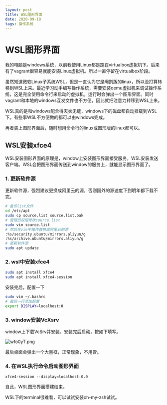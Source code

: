 ```yaml
---
layout: post
title: WSL图形界面
date: 2020-09-18
tags: 操作系统
---
```


# WSL图形界面

我的电脑是windows系统，以前我使用Linux都是跑在virtualbox虚拟机下。后来有了vagrant很容易就能安装Linux虚拟机。所以一直停留在virtualbox阶段。

虽然知道微软Linux子系统WSL，但是一直认为它是阉割版的linux，所以没打算转移到WSL上来。最近学习动手编写操作系统，需要安装qemu虚拟机来调试操作系统，这是完全使用命令行来启动的虚拟机，运行时会弹出一个图形界面。同时vagrant和本地的windows互发文件也不方便，因此就把注意力转移到WSL上来。

WSL真的是和windows配合得天衣无缝，windows下的磁盘都自动挂载到WSL下。有些事WSL不方便做的都可以由windows完成。

再者装上图形界面后，随时想用命令行的linux或图形版的linux都可以。

## WSL安装xfce4

WSL安装图形界面的原理是，window上安装图形界面接受服务，WSL安装发送客户端。WSL会把图形界面传送到window的服务上，就能显示图形界面了。

### 1. 更新软件源

更新软件源，强烈建议更换成阿里云的源，否则国外的源速度下到明年都下载不完。

```bash
# 备份list文件
cd /etc/apt
sudo cp source.list source.list.bak
# 管理员权限修改source.list
sudo vim source.list
# 然后在vim中操作替换成阿里云的源
:%s/security.ubuntu/mirrors.aliyun/g
:%s/archive.ubuntu/mirrors.aliyun/g
# 更新软件源
sudo apt update
```

### 2. wsl中安装xfce4

```bash
sudo apt install xfce4
sudo apt install xfce4-session
```

安装完后，配置一下
```bash
sudo vim ~/.bashrc
# 最后一行添加配置
export DISPLAY=localhost:0
```

### 3. window安装VcXsrv

window上下载VcSrv并安装。安装完后启动，按如下填写。

![wfo0yT.png](https://s1.ax1x.com/2020/09/18/wfo0yT.png)

最后桌面会弹出一个大黑框，正常现象，不用管。

### 4. 在WSL执行命令启动图形界面

```
xfce4-session --display=localhost:0.0
```

自此，WSL图形界面搭建结束。

WSL下的terminal很难看，可以试试安装oh-my-zsh试试。
